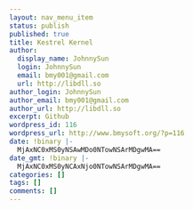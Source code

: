 ```yaml
---
layout: nav_menu_item
status: publish
published: true
title: Kestrel Kernel
author:
  display_name: JohnnySun
  login: JohnnySun
  email: bmy001@gmail.com
  url: http://libdll.so
author_login: JohnnySun
author_email: bmy001@gmail.com
author_url: http://libdll.so
excerpt: Github
wordpress_id: 116
wordpress_url: http://www.bmysoft.org/?p=116
date: !binary |-
  MjAxNC0xMS0yNSAwMDo0NTowNSArMDgwMA==
date_gmt: !binary |-
  MjAxNC0xMS0yNCAxNjo0NTowNSArMDgwMA==
categories: []
tags: []
comments: []
---
```


